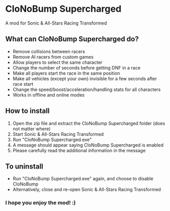 # CloNoBump Supercharged
A mod for Sonic & All-Stars Racing Transformed

## What can CloNoBump Supercharged do?
 * Remove collisions between racers
 * Remove AI racers from custom games
 * Allow players to select the same character
 * Change the number of seconds before getting DNF in a race
 * Make all players start the race in the same position
 * Make all vehicles (except your own) invisible for a few seconds after race start
 * Change the speed/boost/acceleration/handling stats for all characters
 * Works in offline and online modes

## How to install
 1. Open the zip file and extract the CloNoBump Supercharged folder (does not matter where)
 2. Start Sonic & All-Stars Racing Transformed
 3. Run "CloNoBump Supercharged.exe"
 4. A message should appear saying CloNoBump Supercharged is enabled
 5. Please carefully read the additional information in the message

## To uninstall
 * Run "CloNoBump Supercharged.exe" again, and choose to disable CloNoBump
 * Alternatively, close and re-open Sonic & All-Stars Racing Transformed
 
### I hope you enjoy the mod! :)
